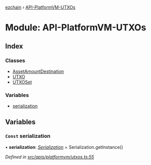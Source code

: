 [ezchain](../README.md) › [API-PlatformVM-UTXOs](api_platformvm_utxos.md)

# Module: API-PlatformVM-UTXOs

## Index

### Classes

* [AssetAmountDestination](../classes/api_platformvm_utxos.assetamountdestination.md)
* [UTXO](../classes/api_platformvm_utxos.utxo.md)
* [UTXOSet](../classes/api_platformvm_utxos.utxoset.md)

### Variables

* [serialization](api_platformvm_utxos.md#const-serialization)

## Variables

### `Const` serialization

• **serialization**: *[Serialization](../classes/utils_serialization.serialization.md)* = Serialization.getInstance()

*Defined in [src/apis/platformvm/utxos.ts:55](https://github.com/EZChain-core/ezchainjs/blob/5511161/src/apis/platformvm/utxos.ts#L55)*
